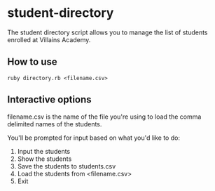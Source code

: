 # student-directory #

The student directory script allows you to manage the list of students enrolled at Villains Academy.

## How to use ##

```shell
ruby directory.rb <filename.csv>
```

## Interactive options ##

filename.csv is the name of the file you're using to load the comma delimited names of the students.

You'll be prompted for input based on what you'd like to do:
1. Input the students
2. Show the students
3. Save the students to students.csv
4. Load the students from <filename.csv>
9. Exit
